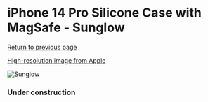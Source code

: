 # iPhone 14 Pro Silicone Case with MagSafe - Sunglow

[Return to previous page](/iphone_14)

[High-resolution image from Apple](https://store.storeimages.cdn-apple.com/8756/as-images.apple.com/is/MPTM3?wid=4500&hei=4500&fmt=png)

<div style="width: 384px"><img src="/everysource/MPTM3.png" alt="Sunglow"></div>

### Under construction
